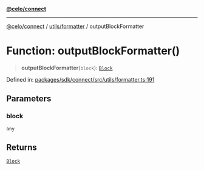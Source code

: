 [**@celo/connect**](../../../README.md)

***

[@celo/connect](../../../modules.md) / [utils/formatter](../README.md) / outputBlockFormatter

# Function: outputBlockFormatter()

> **outputBlockFormatter**(`block`): [`Block`](../../../index/interfaces/Block.md)

Defined in: [packages/sdk/connect/src/utils/formatter.ts:191](https://github.com/celo-org/developer-tooling/blob/master/packages/sdk/connect/src/utils/formatter.ts#L191)

## Parameters

### block

`any`

## Returns

[`Block`](../../../index/interfaces/Block.md)
